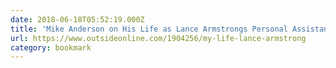 ```yaml
---
date: 2018-06-18T05:52:19.000Z
title: 'Mike Anderson on His Life as Lance Armstrongs Personal Assistant | Road Bi'
url: https://www.outsideonline.com/1904256/my-life-lance-armstrong
category: bookmark
---
```

